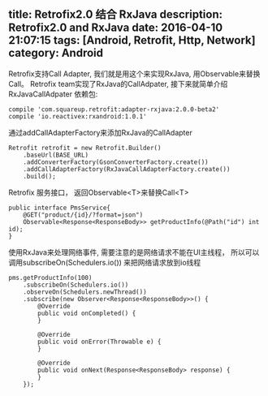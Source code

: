 title: Retrofix2.0 结合 RxJava
description: Retrofix2.0 and RxJava
date: 2016-04-10 21:07:15
tags: [Android, Retrofit, Http, Network]
category: Android
---
Retrofix支持Call Adapter, 我们就是用这个来实现RxJava, 用Observable来替换Call。
Retrofix team实现了RxJava的CallAdpater, 接下来就简单介绍RxJavaCallAdpater
依赖包:
```
compile 'com.squareup.retrofit:adapter-rxjava:2.0.0-beta2'
compile 'io.reactivex:rxandroid:1.0.1'
```
通过addCallAdapterFactory来添加RxJava的CallAdapter
```
Retrofit retrofit = new Retrofit.Builder()
    .baseUrl(BASE_URL)
    .addConverterFactory(GsonConverterFactory.create())
    .addCallAdapterFactory(RxJavaCallAdapterFactory.create())
    .build();
```

Retrofix 服务接口， 返回Observable&lt;T&gt;来替换Call&lt;T&gt;

```
public interface PmsService{
    @GET("product/{id}/?format=json")
    Observable<Response<ResponseBody>> getProductInfo(@Path("id") int id);
}
```
使用RxJava来处理网络事件, 需要注意的是网络请求不能在UI主线程，
所以可以调用subscribeOn(Schedulers.io()) 来把网络请求放到io线程
```
pms.getProductInfo(100)
    .subscribeOn(Schedulers.io())
    .observeOn(Schedulers.newThread())
    .subscribe(new Observer<Response<ResponseBody>>() {
        @Override
        public void onCompleted() {
        }

        @Override
        public void onError(Throwable e) {
        }

        @Override
        public void onNext(Response<ResponseBody> response) {
        }
    });
```
